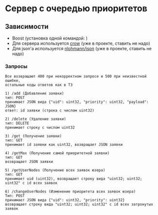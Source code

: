 # Сервер с очередью приоритетов


## Зависимости
* Boost (установка одной командой: )
* Для сервера используется [crow](https://github.com/ipkn/crow) (уже в проекте, ставить не надо)
* Для json'а используется [nlohmann/json](https://github.com/nlohmann/json) (уже в проекте, ставить не надо)

### Запросы
```
Все возвращают 400 при некорректном запросе и 500 при неизвестной ошибке,
остальные коды ответов как в ТЗ

1) /add (Добавление заявки)
тип: POST
принимает JSON вида {"uid": uint32, "priority": uint32, "payload": JSON}
ответ: id заявки (строка с числом uint32)

2) /delete (Удаление заявки)
тип: DELETE
принимает строку с числом uint32

3) /get (Получение заявки)
тип: GET
принимает id заявки как uint32, возвращает JSON заявки

4) /getMax (Получение самой приоритетной заявки)
тип: GET
возвращает JSON заявки

5) /getUserNodes (Получение всех заявок юзера)
тип: GET
принимает uid (uint32), возвращает строку вида "uint32; uint32; uint32" с id всех заявок

6) /changeUserNodes (Изменение приоритета всех заявок юзера)
Тип: POST
принимает JSON вида {"uid": uint32, "priority": uint32}
возвращает строку вида "uint32; uint32; uint32" с id всех затронутых заявок
```